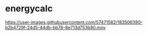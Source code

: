 # energycalc

https://user-images.githubusercontent.com/57471582/183506390-b2b4729f-24d5-44db-bb78-8e713d753b80.mov

